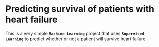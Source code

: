 # Predicting survival of patients with heart failure

This is a very simple **`Machine Learning`** project that uses **`Supervised Learning`** to predict whether or not a patient will survive heart failure.
